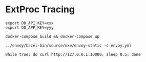 # ExtProc Tracing

```shell
export DD_API_KEY=xxx
export DD_APP_KEY=yyy

docker-compose build && docker-compose up

../envoy/bazel-bin/source/exe/envoy-static -c envoy.yml
```

```shell
while true; do curl http://127.0.0.1:10000; sleep 0.5; done
```
